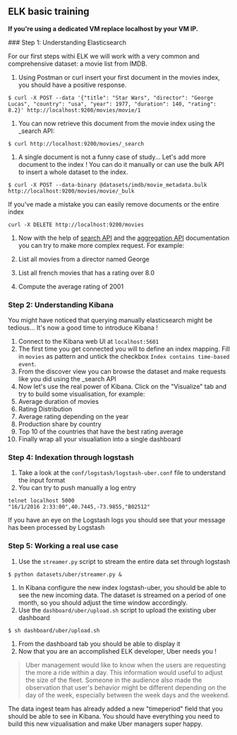## ELK basic training

**If you're using a dedicated VM replace localhost by your VM IP.**

### Step 1: Understanding Elasticsearch

For our first steps withi ELK we will work with a very common and comprehensive dataset: a movie list from IMDB.

1. Using Postman or curl insert your first document in the movies index, you should have a positive response.

  ```
  $ curl -X POST --data '{"title": "Star Wars", "director": "George Lucas", "country": "usa", "year": 1977, "duration": 140, "rating": 8.2}' http://localhost:9200/movies/movie/1
  ```

1. You can now retrieve this document from the movie index using the _search API:

  ```
  $ curl http://localhost:9200/movies/_search
  ```

1. A single document is not a funny case of study... Let's add more document to the index ! You can do it manually or
can use the bulk API to insert a whole dataset to the index.
  ```
  $ curl -X POST --data-binary @datasets/imdb/movie_metadata.bulk http://localhost:9200/movies/movie/_bulk 
  ```

If you've made a mistake you can easily remove documents or the entire index

```
curl -X DELETE http://localhost:9200/movies
```

1. Now with the help of  [search API](https://www.elastic.co/guide/en/elasticsearch/reference/current/search-search.html) and the
[aggregation API](https://www.elastic.co/guide/en/elasticsearch/reference/current/search-aggregations.html) documentation
you can try to make more complex request. For example:

  1. List all movies from a director named George
  1. List all french movies that has a rating over 8.0
  1. Compute the average rating of 2001

### Step 2: Understanding Kibana
You might have noticed that querying manually elasticsearch might be tedious... It's now a good time to introduce Kibana !

1. Connect to the Kibana web UI at `localhost:5601`
1. The first time you get connected you will to define an index mapping. Fill in `movies` as pattern and untick the
checkbox `Index contains time-based event`.
1. From the discover view you can browse the dataset and make requests like you did using the _search API
1. Now let's use the real power of Kibana. Click on the "Visualize" tab and try to build some visualisation, for example:
  1. Average duration of movies
  1. Rating Distribution
  1. Average rating depending on the year
  1. Production share by country
  1. Top 10 of the countries that have the best rating average
1. Finally wrap all your visualiation into a single dashboard

### Step 4: Indexation through logstash

1. Take a look at the `conf/logstash/logstash-uber.conf` file to understand the input format
1. You can try to push manually a log entry
```
telnet localhost 5000
"16/1/2016 2:33:00",40.7445,-73.9855,"B02512"
```
If you have an eye on the Logstash logs you should see that your message has been processed by Logstash


### Step 5: Working a real use case

1. Use the `streamer.py` script to stream the entire data set through logstash 
  ```
  $ python datasets/uber/streamer.py &
  ```
1. In Kibana configure the new index logstash-uber, you should be able to see the new incoming data. The dataset
is streamed on a period of one month, so you should adjust the time window accordingly.
1. Use the `dashboard/uber/upload.sh` script to upload the existing uber dashboard
  ```
  $ sh dashboard/uber/upload.sh
  ```
1. From the dashboard tab you should be able to display it
1. Now that you are an accomplished ELK developer, Uber needs you ! 


> Uber management would like to know when the users are requesting the more a ride within a day. This information would
> useful to adjust the size of the fleet.
> Someone in the audience also made the
> observation that user's behavior might be different depending on the day of the week, especially between the
> week days and the weekend.

The data ingest team has already added a new "timeperiod" field that you should be able to see in Kibana.
You should have everything you need to build this new vizualisation and make Uber managers super happy.
